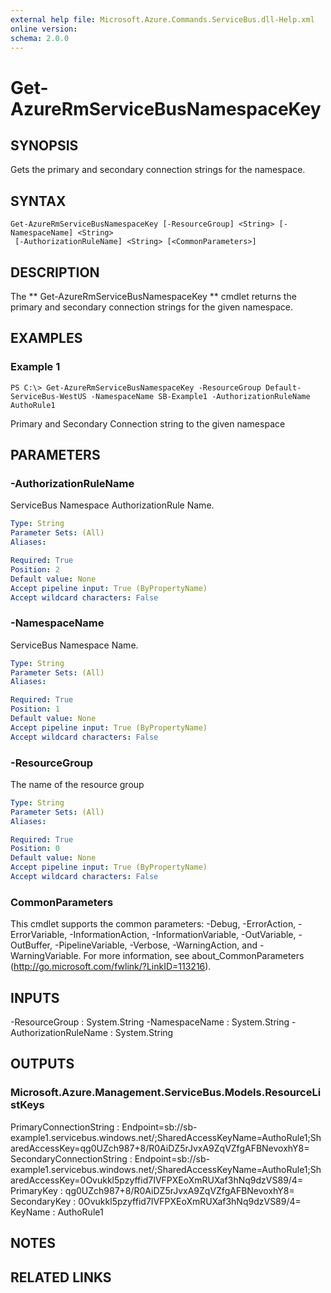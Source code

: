 ```yaml
---
external help file: Microsoft.Azure.Commands.ServiceBus.dll-Help.xml
online version: 
schema: 2.0.0
---
```


# Get-AzureRmServiceBusNamespaceKey

## SYNOPSIS
Gets the primary and secondary connection strings for the namespace.

## SYNTAX

```
Get-AzureRmServiceBusNamespaceKey [-ResourceGroup] <String> [-NamespaceName] <String>
 [-AuthorizationRuleName] <String> [<CommonParameters>]
```

## DESCRIPTION
The ** Get-AzureRmServiceBusNamespaceKey ** cmdlet returns the primary and secondary connection strings for the given namespace. 

## EXAMPLES

### Example 1
```
PS C:\> Get-AzureRmServiceBusNamespaceKey -ResourceGroup Default-ServiceBus-WestUS -NamespaceName SB-Example1 -AuthorizationRuleName AuthoRule1
```

Primary and Secondary Connection string to the given namespace

## PARAMETERS

### -AuthorizationRuleName
ServiceBus Namespace AuthorizationRule Name.

```yaml
Type: String
Parameter Sets: (All)
Aliases: 

Required: True
Position: 2
Default value: None
Accept pipeline input: True (ByPropertyName)
Accept wildcard characters: False
```

### -NamespaceName
ServiceBus Namespace Name.

```yaml
Type: String
Parameter Sets: (All)
Aliases: 

Required: True
Position: 1
Default value: None
Accept pipeline input: True (ByPropertyName)
Accept wildcard characters: False
```

### -ResourceGroup
The name of the resource group

```yaml
Type: String
Parameter Sets: (All)
Aliases: 

Required: True
Position: 0
Default value: None
Accept pipeline input: True (ByPropertyName)
Accept wildcard characters: False
```

### CommonParameters
This cmdlet supports the common parameters: -Debug, -ErrorAction, -ErrorVariable, -InformationAction, -InformationVariable, -OutVariable, -OutBuffer, -PipelineVariable, -Verbose, -WarningAction, and -WarningVariable. For more information, see about_CommonParameters (http://go.microsoft.com/fwlink/?LinkID=113216).

## INPUTS

-ResourceGroup : System.String
-NamespaceName : System.String
-AuthorizationRuleName : System.String

## OUTPUTS

### Microsoft.Azure.Management.ServiceBus.Models.ResourceListKeys

PrimaryConnectionString   : Endpoint=sb://sb-example1.servicebus.windows.net/;SharedAccessKeyName=AuthoRule1;SharedAccessKey=qg0UZch987+8/R0AiDZ5rJvxA9ZqVZfgAFBNevoxhY8=
SecondaryConnectionString : Endpoint=sb://sb-example1.servicebus.windows.net/;SharedAccessKeyName=AuthoRule1;SharedAccessKey=0Ovukkl5pzyffid7IVFPXEoXmRUXaf3hNq9dzVS89/4=
PrimaryKey                : qg0UZch987+8/R0AiDZ5rJvxA9ZqVZfgAFBNevoxhY8=
SecondaryKey              : 0Ovukkl5pzyffid7IVFPXEoXmRUXaf3hNq9dzVS89/4=
KeyName                   : AuthoRule1

## NOTES

## RELATED LINKS

